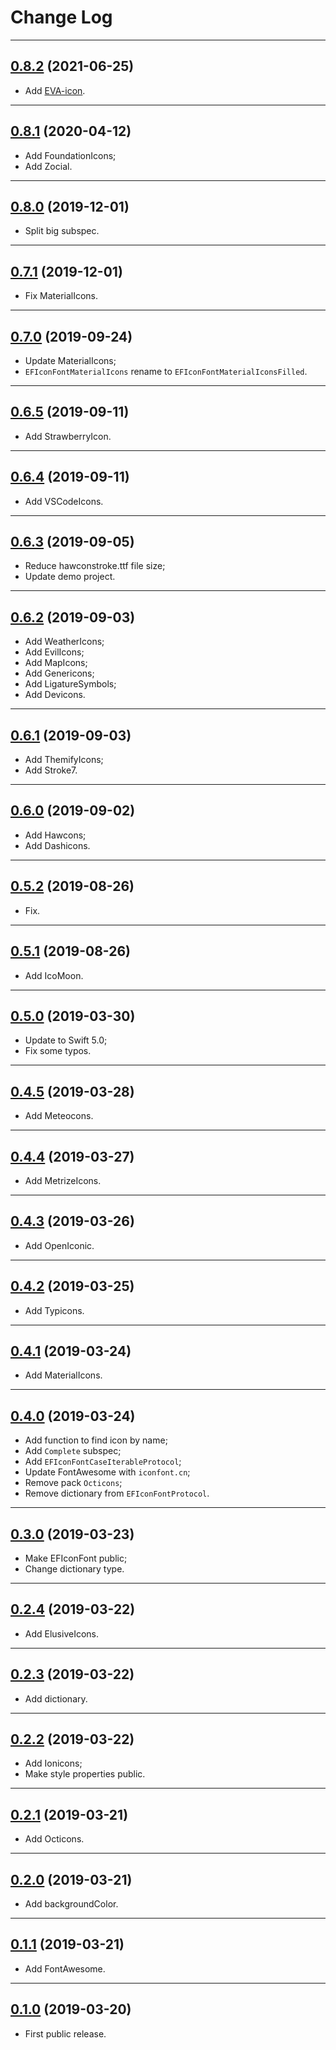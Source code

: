 # Change Log

-----

## [0.8.2](https://github.com/EFPrefix/EFIconFont/releases/tag/0.8.2) (2021-06-25)

- Add [EVA-icon](https://github.com/moeoverflow/EVA-icon).

---

## [0.8.1](https://github.com/EFPrefix/EFIconFont/releases/tag/0.8.1) (2020-04-12)

- Add FoundationIcons;
- Add Zocial.

---

## [0.8.0](https://github.com/EFPrefix/EFIconFont/releases/tag/0.8.0) (2019-12-01)

- Split big subspec.

---

## [0.7.1](https://github.com/EFPrefix/EFIconFont/releases/tag/0.7.1) (2019-12-01)

- Fix MaterialIcons.

---

## [0.7.0](https://github.com/EFPrefix/EFIconFont/releases/tag/0.7.0) (2019-09-24)

- Update MaterialIcons;
- `EFIconFontMaterialIcons` rename to `EFIconFontMaterialIconsFilled`.

---

## [0.6.5](https://github.com/EFPrefix/EFIconFont/releases/tag/0.6.5) (2019-09-11)

- Add StrawberryIcon.

---

## [0.6.4](https://github.com/EFPrefix/EFIconFont/releases/tag/0.6.4) (2019-09-11)

- Add VSCodeIcons.

---

## [0.6.3](https://github.com/EFPrefix/EFIconFont/releases/tag/0.6.3) (2019-09-05)

- Reduce hawconstroke.ttf file size;
- Update demo project.

---

## [0.6.2](https://github.com/EFPrefix/EFIconFont/releases/tag/0.6.2) (2019-09-03)

- Add WeatherIcons;
- Add EvilIcons;
- Add MapIcons;
- Add Genericons;
- Add LigatureSymbols;
- Add Devicons.

---

## [0.6.1](https://github.com/EFPrefix/EFIconFont/releases/tag/0.6.1) (2019-09-03)

- Add ThemifyIcons;
- Add Stroke7.

---

## [0.6.0](https://github.com/EFPrefix/EFIconFont/releases/tag/0.6.0) (2019-09-02)

- Add Hawcons;
- Add Dashicons.

---

## [0.5.2](https://github.com/EFPrefix/EFIconFont/releases/tag/0.5.2) (2019-08-26)

- Fix.

---

## [0.5.1](https://github.com/EFPrefix/EFIconFont/releases/tag/0.5.1) (2019-08-26)

- Add IcoMoon.

---

## [0.5.0](https://github.com/EFPrefix/EFIconFont/releases/tag/0.5.0) (2019-03-30)

- Update to Swift 5.0;
- Fix some typos.

---

## [0.4.5](https://github.com/EFPrefix/EFIconFont/releases/tag/0.4.5) (2019-03-28)

- Add Meteocons.

---

## [0.4.4](https://github.com/EFPrefix/EFIconFont/releases/tag/0.4.4) (2019-03-27)

- Add MetrizeIcons.

---

## [0.4.3](https://github.com/EFPrefix/EFIconFont/releases/tag/0.4.3) (2019-03-26)

- Add OpenIconic.

---

## [0.4.2](https://github.com/EFPrefix/EFIconFont/releases/tag/0.4.2) (2019-03-25)

- Add Typicons.

---

## [0.4.1](https://github.com/EFPrefix/EFIconFont/releases/tag/0.4.1) (2019-03-24)

- Add MaterialIcons.

---

## [0.4.0](https://github.com/EFPrefix/EFIconFont/releases/tag/0.4.0) (2019-03-24)

- Add function to find icon by name;
- Add `Complete` subspec;
- Add `EFIconFontCaseIterableProtocol`;
- Update FontAwesome with `iconfont.cn`;
- Remove pack `Octicons`;
- Remove dictionary from `EFIconFontProtocol`.

---

## [0.3.0](https://github.com/EFPrefix/EFIconFont/releases/tag/0.3.0) (2019-03-23)

- Make EFIconFont public;
- Change dictionary type.

---

## [0.2.4](https://github.com/EFPrefix/EFIconFont/releases/tag/0.2.4) (2019-03-22)

- Add ElusiveIcons.

---

## [0.2.3](https://github.com/EFPrefix/EFIconFont/releases/tag/0.2.3) (2019-03-22)

- Add dictionary.

---

## [0.2.2](https://github.com/EFPrefix/EFIconFont/releases/tag/0.2.2) (2019-03-22)

- Add Ionicons;
- Make style properties public.

---

## [0.2.1](https://github.com/EFPrefix/EFIconFont/releases/tag/0.2.1) (2019-03-21)

- Add Octicons.

---

## [0.2.0](https://github.com/EFPrefix/EFIconFont/releases/tag/0.2.0) (2019-03-21)

- Add backgroundColor.

---

## [0.1.1](https://github.com/EFPrefix/EFIconFont/releases/tag/0.1.1) (2019-03-21)

- Add FontAwesome.

---

## [0.1.0](https://github.com/EFPrefix/EFIconFont/releases/tag/0.1.0) (2019-03-20)

- First public release.
